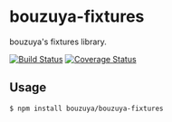 bouzuya-fixtures
==============================================================================

bouzuya's fixtures library.

[![Build Status](https://travis-ci.org/bouzuya/bouzuya-fixtures.svg)](https://travis-ci.org/bouzuya/bouzuya-fixtures)
[![Coverage Status](https://coveralls.io/repos/bouzuya/bouzuya-fixtures/badge.png)](https://coveralls.io/r/bouzuya/bouzuya-fixtures)

Usage
------------------------------------------------------------------------------

    $ npm install bouzuya/bouzuya-fixtures

